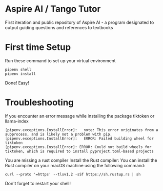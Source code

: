 # Aspire AI / Tango Tutor
First iteration and public repository of Aspire AI - a program designated to output guiding questions and references to textbooks

# First time Setup
Run these command to set up your virtual environment
```
pipenv shell
pipenv install
```
Done! Easy!

# Troubleshooting
If you encounter an error message while installing the package tiktoken or llama-index
```
[pipenv.exceptions.InstallError]:   note: This error originates from a subprocess, and is likely not a problem with pip.
[pipenv.exceptions.InstallError]:   ERROR: Failed building wheel for tiktoken
[pipenv.exceptions.InstallError]: ERROR: Could not build wheels for tiktoken, which is required to install pyproject.toml-based projects
```

You are missing a rust compiler
Install the Rust compiler: You can install the Rust compiler on your macOS machine using the following command:
```
curl --proto '=https' --tlsv1.2 -sSf https://sh.rustup.rs | sh
```
Don't forget to restart your shell!
